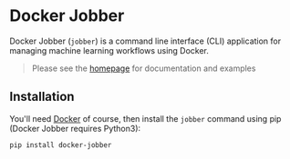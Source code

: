 Docker Jobber
==============================

Docker Jobber (`jobber`) is a command line interface (CLI) application for managing machine learning workflows using Docker.

> Please see the [homepage](https://github.com/mentice/docker-jobber) for documentation and examples

## Installation
You'll need [Docker](www.docker.com/get-started) of course, then install the `jobber` command using pip (Docker Jobber requires Python3):

```
pip install docker-jobber
```
